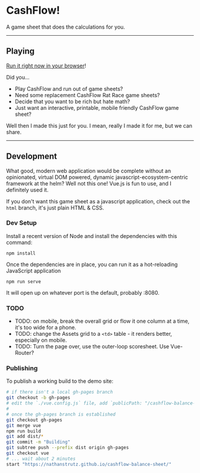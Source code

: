 # CashFlow!

A game sheet that does the calculations for you.

---

## Playing

[Run it right now in your browser](https://nathanstrutz.github.io/cashflow-balance-sheet/)!

Did you...

- Play CashFlow and run out of game sheets?
- Need some replacement CashFlow Rat Race game sheets?
- Decide that you want to be rich but hate math?
- Just want an interactive, printable, mobile friendly CashFlow game sheet?

Well then I made this just for you. I mean, really I made it for me, but we can share.

---

## Development

What good, modern web application would be complete without an opinionated, virtual DOM powered, dynamic javascript-ecosystem-centric framework at the helm? Well not this one! Vue.js is fun to use, and I definitely used it.

If you don't want this game sheet as a javascript application, check out the `html` branch, it's just plain HTML & CSS.

### Dev Setup

Install a recent version of Node and install the dependencies with this command:

```
npm install
```

Once the dependencies are in place, you can run it as a hot-reloading JavaScript application

```
npm run serve
```

It will open up on whatever port is the default, probably :8080.

### TODO

- TODO: on mobile, break the overall grid or flow it one column at a time, it's too wide for a phone.
- TODO: change the Assets grid to a `<td>` table - it renders better, especially on mobile.
- TODO: Turn the page over, use the outer-loop scoresheet. Use Vue-Router?

### Publishing

To publish a working build to the demo site:

```sh
# if there isn't a local gh-pages branch
git checkout -b gh-pages
# edit the `./vue.config.js` file, add `publicPath: "/cashflow-balance-sheet",` to the top level
#
# once the gh-pages branch is established
git checkout gh-pages
git merge vue
npm run build
git add dist/*
git commit -m "Building"
git subtree push --prefix dist origin gh-pages
git checkout vue
# ... wait about 2 minutes
start "https://nathanstrutz.github.io/cashflow-balance-sheet/"
```
